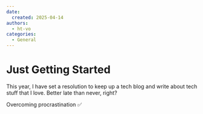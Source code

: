 ```yaml
---
date:
  created: 2025-04-14
authors:
  - ht-vo
categories:
  - General
---
```


# Just Getting Started

This year, I have set a resolution to keep up a tech blog and write about tech stuff that I love. Better late than never, right?

Overcoming procrastination :white_check_mark: